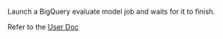 Launch a BigQuery evaluate model job and waits for it to finish.

Refer to the [User Doc](https://cloud.google.com/vertex-ai/docs/pipelines/bigqueryml-component)